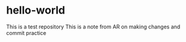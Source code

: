 # hello-world
This is a test repository
This is a note from AR on making changes and commit practice

